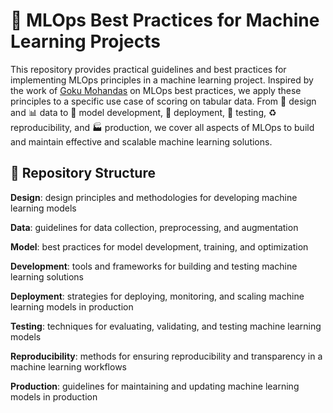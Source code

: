 # 🚀 MLOps Best Practices for Machine Learning Projects

This repository provides practical guidelines and best practices for implementing MLOps principles in a machine learning project. Inspired by the work of <u>[Goku Mohandas](https://www.example.com)</u> on MLOps best practices, we apply these principles to a specific use case of scoring on tabular data. From 🎨 design and 📊 data to 🤖 model development, 🚀 deployment, 🧪 testing, ♻️ reproducibility, and 🏭 production, we cover all aspects of MLOps to build and maintain effective and scalable machine learning solutions.

## 📁 Repository Structure

<b>Design</b>: design principles and methodologies for developing machine learning models

<b>Data</b>: guidelines for data collection, preprocessing, and augmentation

<b>Model</b>: best practices for model development, training, and optimization

<b>Development</b>: tools and frameworks for building and testing machine learning solutions

<b>Deployment</b>: strategies for deploying, monitoring, and scaling machine learning models in production

<b>Testing</b>: techniques for evaluating, validating, and testing machine learning models

<b>Reproducibility</b>: methods for ensuring reproducibility and transparency in a machine learning workflows

<b>Production</b>: guidelines for maintaining and updating machine learning models in production

